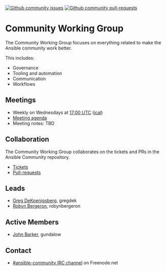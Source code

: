 [![Github community issues](https://img.shields.io/github/issues/ansible/community.svg)](https://github.com/ansible/community/issues)
[![Github community pull-requests](https://img.shields.io/github/issues-pr/ansible/community.svg)](https://github.com/ansible/community/pulls)

# Community Working Group

The Community Working Group focuses on everything related to make the Ansible community work better.

This includes:
* Governance
* Tooling and automation
* Communication
* Workflows

## Meetings
* Weekly on Wednesdays at [17:00 UTC](http://www.thetimezoneconverter.com/?t=17:00&tz=UTC)
  ([ical](https://raw.githubusercontent.com/ansible/community/master/meetings/ical/community.ics))
* [Meeting agenda](https://github.com/ansible/community/labels/cwg)
* Meeting notes: TBD

## Collaboration
The Community Working Group collaborates on the tickets and PRs in the Ansible Community repository.
* [Tickets](https://github.com/ansible/community/issues)
* [Pull-requests](https://github.com/ansible/community/pulls)

## Leads
* [Greg DeKoenigsberg](https://github.com/gregdek), gregdek
* [Robyn Bergeron](https://github.com/robynbergeron), robynbergeron

## Active Members
* [John Barker](https://github.com/gundalow), gundalow

## Contact
* [#ansible-community IRC channel](https://webchat.freenode.net/?channels=ansible-community) on Freenode.net
